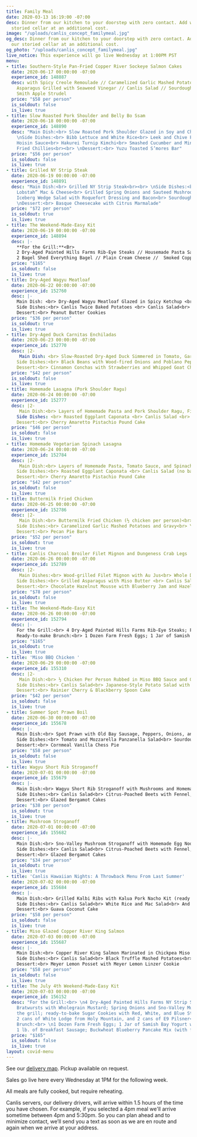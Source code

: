 ```yaml
---
title: Family Meal
date: 2020-03-13 16:19:00 -07:00
desc: Dinner from our kitchen to your doorstep with zero contact. Add wine from our
  storied cellar at an additional cost.
image: "/uploads/canlis_concept_familymeal.jpg"
og_desc: Dinner from our kitchen to your doorstep with zero contact. Add wine from
  our storied cellar at an additional cost.
og_photo: "/uploads/canlis_concept_familymeal.jpg"
live_notice: This experience will go live Wednesday at 1:00PM PST
menu:
- title: Southern-Style Pan-Fried Copper River Sockeye Salmon Cakes
  date: 2020-06-17 00:00:00 -07:00
  experience_id: 148887
  desc: with Spicy Creole Remoulade // Caramelized Garlic Mashed Potatoes // Local
    Asparagus Grilled with Seaweed Vinegar // Canlis Salad // Sourdough Rolls // Granny
    Smith Apple Strudel
  price: "$58 per person"
  is_soldout: false
  is_live: true
- title: Slow Roasted Pork Shoulder and Belly Bo Ssam
  date: 2020-06-18 00:00:00 -07:00
  experience_id: 148890
  desc: "Main Dish:<br> Slow Roasted Pork Shoulder Glazed in Soy and Chili Paste<br><br>
    \nSide Dishes:<br> Bibb Lettuce and White Rice<br> Leek and Chive Pancakes<br>
    Hoisin Sauce<br> Hakurei Turnip Kimchi<br> Smashed Cucumber and Mint Salad with
    Fried Chillies<br><br> \nDessert:<br> Yuzu Toasted S’mores Bar"
  price: "$56 per person"
  is_soldout: false
  is_live: true
- title: Grilled NY Strip Steak
  date: 2020-06-19 00:00:00 -07:00
  experience_id: 148891
  desc: "Main Dish:<br> Grilled NY Strip Steak<br><br> \nSide Dishes:<br> “Wicked
    Lobstah” Mac & Cheese<br> Grilled Spring Onions and Sauteed Mushrooms<br> Chimichurri<br>
    Iceberg Wedge Salad with Roquefort Dressing and Bacon<br> Sourdough Rolls<br><br>
    \nDessert:<br> Basque Cheesecake with Citrus Marmalade"
  price: "$72 per person"
  is_soldout: true
  is_live: true
- title: The Weekend-Made-Easy Kit
  date: 2020-06-19 00:00:00 -07:00
  experience_id: 148894
  desc: |-
    **For the Grill:**<Br>
    2 Dry-Aged Painted Hills Farms Rib-Eye Steaks // Housemade Pasta Salad // Wobbly Cart Asparagus // ready-to-bake Snickerdoodle cookies, 2 cans of E9 Pilsner, and 2 cans of Stoup Brewing Citrus IPA.<br><br> **Ready-to-make Brunch:**<br>
    2 Bagel Shed Everything Bagel // Plain Cream Cheese //  Smoked Copper River Sockeye Salmon and Dill Spread // 1 Dozen Farm Fresh Eggs //  House-made Granola and Samish Bay Greek Yogurt.
  price: "$165"
  is_soldout: false
  is_live: true
- title: Dry-Aged Wagyu Meatloaf
  date: 2020-06-22 00:00:00 -07:00
  experience_id: 152760
  desc: |-
    Main Dish: <br> Dry-Aged Wagyu Meatloaf Glazed in Spicy Ketchup <br><br>
    Side Dishes:<br> Canlis Twice Baked Potatoes <br> Canlis Salad<br> Garlic and Herb Sourdough Rolls  <br><br>
    Dessert:<br> Peanut Butter Cookies
  price: "$36 per person"
  is_soldout: true
  is_live: true
- title: Dry-Aged Duck Carnitas Enchiladas
  date: 2020-06-23 00:00:00 -07:00
  experience_id: 152770
  desc: |2-
     Main Dish: <br> Slow-Roasted Dry-Aged Duck Simmered in Tomato, Garlic, and Spices with Corn Tortillas in a Smoked Red Chile Sauce, and Finished with Cotija and Pickled Onions<br><br>
    Side Dishes:<br> Black Beans with Wood-fired Onions and Poblano Peppers <br> Mixed Green Salad with Radish, Summer Squash, and Lime <br><br>
    Dessert:<br> Cinnamon Conchas with Strawberries and Whipped Goat Cheese
  price: "$42 per person"
  is_soldout: false
  is_live: true
- title: Homemade Lasagna (Pork Shoulder Ragu)
  date: 2020-06-24 00:00:00 -07:00
  experience_id: 152777
  desc: |2-
     Main Dish:<br> Layers of Homemade Pasta and Pork Shoulder Ragu, Finished with Mozzarella, Basil, and Fiore Sardo  <br><br>
    Side Dishes: <br> Roasted Eggplant Caponata <br> Canlis Salad <br> Garlic and Herb Sourdough Rolls<br><br>
    Dessert:<br> Cherry Amaretto Pistachio Pound Cake
  price: "$46 per person"
  is_soldout: false
  is_live: true
- title: Homemade Vegetarian Spinach Lasagna
  date: 2020-06-24 00:00:00 -07:00
  experience_id: 152784
  desc: |2-
     Main Dish:<br> Layers of Homemade Pasta, Tomato Sauce, and Spinach, Finished with Mozzarella, Basil, and Fiore Sardo  <br><br>
    Side Dishes:<br> Roasted Eggplant Caponata <br> Canlis Salad (no bacon)<br> Garlic and Herb Sourdough Rolls<br><br>
    Dessert:<br> Cherry Amaretto Pistachio Pound Cake
  price: "$42 per person"
  is_soldout: false
  is_live: true
- title: Buttermilk Fried Chicken
  date: 2020-06-25 00:00:00 -07:00
  experience_id: 152786
  desc: |2-
     Main Dish:<br> Buttermilk Fried Chicken (½ chicken per person)<br><br>
    Side Dishes:<br> Caramelized Garlic Mashed Potatoes and Gravy<br> Yubeshi BBQ Baked Beans<br> Jalapeno Cornbread with Big Leaf Maple Butter<br> Canlis Salad<br><br>
    Dessert:<br> Pecan Pie Bars
  price: "$52 per person"
  is_soldout: true
  is_live: true
- title: Canlis Charcoal Broiler Filet Mignon and Dungeness Crab Legs
  date: 2020-06-26 00:00:00 -07:00
  experience_id: 152789
  desc: |2-
     Main Dishes:<br> Wood-grilled Filet Mignon with Au Jus<br> Whole Dungeness Crab Legs with Mustard Mayonnaise<br><br>
    Side Dishes:<br> Grilled Asparagus with Miso Butter <br> Canlis Salad<br> Garlic and Herb Sourdough Rolls <br><br>
    Dessert:<br> Chocolate Hazelnut Mousse with Blueberry Jam and Hazelnut Sandies
  price: "$78 per person"
  is_soldout: false
  is_live: true
- title: The Weekend-Made-Easy Kit
  date: 2020-06-26 00:00:00 -07:00
  experience_id: 152794
  desc: |-
    For the Grill:<br> 4 Dry-Aged Painted Hills Farms Rib-Eye Steaks; Fresh Zucchini and Portobello Mushrooms; Grilled Spring Onion Chimichurri; ready-to-bake White Chocolate Macadamia Nut Cookie Dough; and 2 cans of Stoup Mosaic Pale Ale and 2 cans of Holy Mountain White Lodge.<br><br>
    Ready-to-make Brunch:<br> 1 Dozen Farm Fresh Eggs; 1 Jar of Samish Bay Greek Yogurt with Fresh Strawberries; 1lb of Breakfast Sausage; Buckwheat Blueberry Pancake Mix
  price: "$165"
  is_soldout: true
  is_live: true
- title: 'Miso BBQ Chicken '
  date: 2020-06-29 00:00:00 -07:00
  experience_id: 155310
  desc: |2-
     Main Dish:<br> ½ Chicken Per Person Rubbed in Miso BBQ Sauce and Grilled Over Applewood<br><br>
    Side Dishes:<br> Canlis Salad<br> Japanese-Style Potato Salad with Pickled Cucumbers<br> Collard Greens Simmered in Grenache Vinegar with Bacon<br> Sourdough Rolls<br><br>
    Dessert:<br> Rainier Cherry & Blackberry Spoon Cake
  price: "$42 per person"
  is_soldout: false
  is_live: true
- title: Summer Spot Prawn Boil
  date: 2020-06-30 00:00:00 -07:00
  experience_id: 155678
  desc: |-
    Main Dish:<br> Spot Prawn with Old Bay Sausage, Peppers, Onions, and Potatoes served with Spicy Remoulade<br><br>
    Side Dishes:<br> Tomato and Mozzarella Panzanella Salad<br> Sourdough Rolls<br><br>
    Dessert:<br> Cornmeal Vanilla Chess Pie
  price: "$58 per person"
  is_soldout: false
  is_live: true
- title: Wagyu Short Rib Stroganoff
  date: 2020-07-01 00:00:00 -07:00
  experience_id: 155679
  desc: |-
    Main Dish:<br> Wagyu Short Rib Stroganoff with Mushrooms and Homemade Egg Noodles<br><br>
    Side Dishes:<br> Canlis Salad<br> Citrus-Poached Beets with Fennel, Pistachios, and Samish Bay Yogurt<br>  Sourdough Rolls<br><br>
    Dessert:<br> Glazed Bergamot Cakes
  price: "$38 per person"
  is_soldout: true
  is_live: true
- title: Mushroom Stroganoff
  date: 2020-07-01 00:00:00 -07:00
  experience_id: 155682
  desc: |-
    Main Dish:<br> Sno-Valley Mushroom Stroganoff with Homemade Egg Noodles<br><br>
    Side Dishes:<br> Canlis Salad<br> Citrus-Poached Beets with Fennel, Pistachios, and Samish Bay Yogurt<br> Sourdough Rolls<br><br>
    Dessert:<br> Glazed Bergamot Cakes
  price: "$34 per person"
  is_soldout: true
  is_live: true
- title: 'Canlis Hawaiian Nights: A Throwback Menu From Last Summer'
  date: 2020-07-02 00:00:00 -07:00
  experience_id: 155684
  desc: |-
    Main Dish:<br> Grilled Kalbi Ribs with Kalua Pork Nacho Kit (ready to go but you build it yourself): Roasted Pork with Chef Brady's Queso and all the Fixings (sour cream, hot sauce, radish, black olives, pickled onions, cilantro)<br><br>
    Side Dishes:<br> Canlis Salad<br> White Rice and Mac Salad<br> And of course, a Mango White Claw!<br><br>
    Dessert:<br> Guava Coconut Cake
  price: "$58 per person"
  is_soldout: false
  is_live: true
- title: Miso Glazed Copper River King Salmon
  date: 2020-07-03 00:00:00 -07:00
  experience_id: 155687
  desc: |-
    Main Dish:<br> Copper River King Salmon Marinated in Chickpea Miso and Grilled over Applewood<br><br>
    Side Dishes:<br> Canlis Salad<br> Black Truffle Mashed Potatoes<br> Grilled Maitake Mushrooms finished with Seaweed Vinegar<br> Sourdough Rolls<br><br>
    Dessert:<br> Meyer Lemon Posset with Meyer Lemon Linzer Cookie
  price: "$58 per person"
  is_soldout: false
  is_live: true
- title: The July 4th Weekend-Made-Easy Kit
  date: 2020-07-03 00:00:00 -07:00
  experience_id: 156152
  desc: "For the Grill:<br> \n4 Dry-Aged Painted Hills Farms NY Strip Steaks; 4 Housemade
    Bratwursts with Wholegrain Mustard; Spring Onions and Sno-Valley Mushrooms for
    the grill; ready-to-bake Sugar Cookies with Red, White, and Blue Star Sprinkles;
    2 cans of White Lodge from Holy Mountain, and 2 cans of E9 Pilsner<br><br>\nReady-to-make
    Brunch:<br> \n1 Dozen Farm Fresh Eggs; 1 Jar of Samish Bay Yogurt with Fresh Strawberries;
    1 lb. of Breakfast Sausage; Buckwheat Blueberry Pancake Mix (with fresh blueberries)"
  price: "$165"
  is_soldout: false
  is_live: true
layout: covid-menu
---
```


See our [delivery map](/deliverymap). Pickup available on request.

Sales go live here every Wednesday at 1PM for the following week.  

All meals are fully cooked, but require reheating.

Canlis servers, our delivery drivers, will arrive within 1.5 hours of the time you have chosen. For example, if you selected a 4pm meal we'll arrive sometime between 4pm and 5:30pm. So you can plan ahead and to minimize contact, we’ll send you a text as soon as we are en route and again when we arrive at your address.
